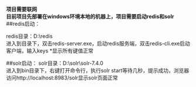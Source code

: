 **项目需要联网**  
**目前项目先部署在windows环境本地的机器上，项目需要启动redis和solr**  
##redis启动： 

redis目录：D:\redis  
进入到目录下，双击redis-server.exe，启动redis服务端，双击redis-cli.exe启动客户端，输入keys *显示所有键值正常  

##solr启动：
solr目录：D:\solr\solr-7.4.0  
进入到bin目录下，右键打开命令行，执行solr start等待几秒，提示成功，浏览器访问http://localhost:8983/solr显示solr页面正常  



